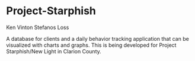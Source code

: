 Project-Starphish
=================
Ken Vinton
Stefanos Loss

A database for clients and a daily behavior tracking application that can be visualized with charts and graphs. This is being developed for Project Starphish/New Light in Clarion County.
